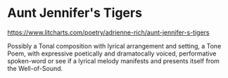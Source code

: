 # Aunt Jennifer's Tigers #

https://www.litcharts.com/poetry/adrienne-rich/aunt-jennifer-s-tigers


Possibly a Tonal composition with lyrical arrangement and setting, a Tone Poem, with expressive poetically and dramatocally voiced, performative spoken-word or see if a lyrical melody manifests and presents itself from the Well-of-Sound.
